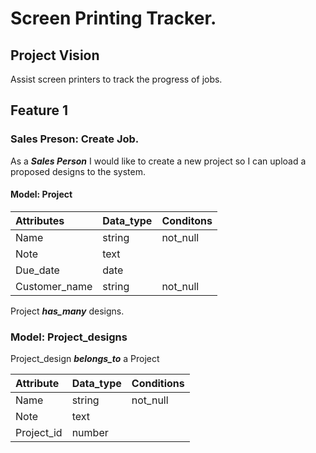 # Screen Printing Tracker.

## Project Vision

Assist screen printers to track the progress of jobs.

## Feature 1

### Sales Preson: Create Job.

As a ***Sales Person*** I would like to create a new project so I can upload a proposed designs to the system.

#### Model: Project

| Attributes | Data_type | Conditons | 
| :--- | :--- | :--- |
| Name | string | not_null |
| Note | text | |
| Due_date | date | |
| Customer_name | string | not_null |

Project ***has_many*** designs.

### Model: Project_designs

Project_design ***belongs_to*** a Project

| Attribute | Data_type | Conditions |
| :--- | :--- | :--- |
| Name | string | not_null |
| Note | text | |
| Project_id | number |
